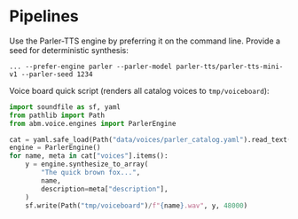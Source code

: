 # Pipelines

Use the Parler-TTS engine by preferring it on the command line. Provide a
seed for deterministic synthesis:

```
... --prefer-engine parler --parler-model parler-tts/parler-tts-mini-v1 --parler-seed 1234
```

Voice board quick script (renders all catalog voices to `tmp/voiceboard`):

```python
import soundfile as sf, yaml
from pathlib import Path
from abm.voice.engines import ParlerEngine

cat = yaml.safe_load(Path("data/voices/parler_catalog.yaml").read_text())
engine = ParlerEngine()
for name, meta in cat["voices"].items():
    y = engine.synthesize_to_array(
        "The quick brown fox...",
        name,
        description=meta["description"],
    )
    sf.write(Path("tmp/voiceboard")/f"{name}.wav", y, 48000)
```
